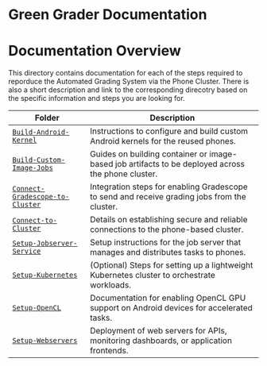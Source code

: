 # Green Grader Documentation

# Documentation Overview

This directory contains documentation for each of the steps required to reporduce the Automated Grading System via the Phone Cluster. There is also a short description and link to the corresponding direcotry based on the specific information and steps you are looking for.

| Folder | Description |
|--------|-------------|
| [`Build-Android-Kernel`](./Documentation/Build-Android-Kernel) | Instructions to configure and build custom Android kernels for the reused phones. |
| [`Build-Custom-Image-Jobs`](./Documentation/Build-Custom-Image-Jobs) | Guides on building container or image-based job artifacts to be deployed across the phone cluster. |
| [`Connect-Gradescope-to-Cluster`](./Documentation/Connect-Gradescope-to-Cluster) | Integration steps for enabling Gradescope to send and receive grading jobs from the cluster. |
| [`Connect-to-Cluster`](./Documentation/Connect-to-Cluster) | Details on establishing secure and reliable connections to the phone-based cluster. |
| [`Setup-Jobserver-Service`](./Documentation/Setup-Jobserver-Service) | Setup instructions for the job server that manages and distributes tasks to phones. |
| [`Setup-Kubernetes`](./Documentation/Setup-Kubernetes) | (Optional) Steps for setting up a lightweight Kubernetes cluster to orchestrate workloads. |
| [`Setup-OpenCL`](./Documentation/Setup-OpenCL) | Documentation for enabling OpenCL GPU support on Android devices for accelerated tasks. |
| [`Setup-Webservers`](./Documentation/Setup-Webservers) | Deployment of web servers for APIs, monitoring dashboards, or application frontends. |
